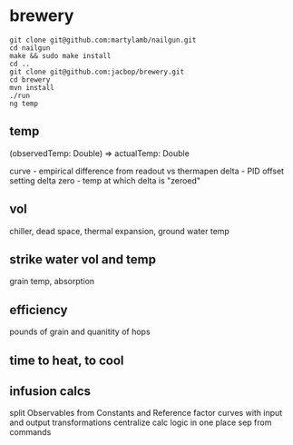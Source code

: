 # brewery

```
git clone git@github.com:martylamb/nailgun.git
cd nailgun
make && sudo make install
cd ..
git clone git@github.com:jacbop/brewery.git
cd brewery
mvn install
./run
ng temp
```

## temp
(observedTemp: Double) => actualTemp: Double

curve - empirical difference from readout vs thermapen
delta - PID offset setting
delta zero - temp at which delta is "zeroed"

## vol

chiller, dead space, thermal expansion, ground water temp

## strike water vol and temp
grain temp, absorption

## efficiency
pounds of grain and quanitity of hops

## time to heat, to cool

## infusion calcs

split Observables from Constants and Reference
factor curves with input and output transformations
centralize calc logic in one place sep from commands
